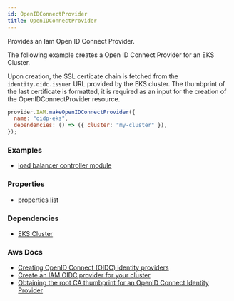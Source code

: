 ```yaml
---
id: OpenIDConnectProvider
title: OpenIDConnectProvider
---
```


Provides an Iam Open ID Connect Provider.

The following example creates a Open ID Connect Provider for an EKS Cluster.

Upon creation, the SSL certicate chain is fetched from the `identity.oidc.issuer` URL provided by the EKS cluster. The thumbprint of the last certificate is formatted, it is required as an input for the creation of the OpenIDConnectProvider resource.

```js
provider.IAM.makeOpenIDConnectProvider({
  name: "oidp-eks",
  dependencies: () => ({ cluster: "my-cluster" }),
});
```

### Examples

- [load balancer controller module](https://github.com/grucloud/grucloud/blob/main/packages/modules/aws/load-balancer-controller/iac.js#)

### Properties

- [properties list](https://docs.aws.amazon.com/AWSJavaScriptSDK/latest/AWS/IAM.html#createOpenIDConnectProvider-property)

### Dependencies

- [EKS Cluster](../EKS/Cluster.md)

### Aws Docs

- [Creating OpenID Connect (OIDC) identity providers](https://docs.aws.amazon.com/IAM/latest/UserGuide/id_roles_providers_create_oidc.html)
- [Create an IAM OIDC provider for your cluster](https://docs.aws.amazon.com/eks/latest/userguide/enable-iam-roles-for-service-accounts.html)
- [Obtaining the root CA thumbprint for an OpenID Connect Identity Provider](https://docs.aws.amazon.com/IAM/latest/UserGuide/id_roles_providers_create_oidc_verify-thumbprint.html)

